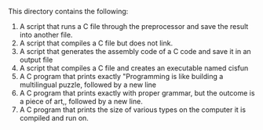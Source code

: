 This directory contains the following:
1. A script that runs a C file through the preprocessor and save the result into another file.
2. A script that compiles a C file but does not link.
3. A script that generates the assembly code of a C code and save it in an output file
4. A script that compiles a C file and creates an executable named cisfun
5. A C program that prints exactly "Programming is like building a multilingual puzzle, followed by a new line
6. A C program that prints exactly with proper grammar, but the outcome is a piece of art,, followed by a new line.
7. A C program that prints the size of various types on the computer it is compiled and run on.

